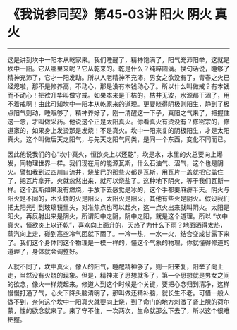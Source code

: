 # 《我说参同契》第45-03讲 阳火 阴火 真火

------

这是讲到坎中一阳本从乾家来。我们睡醒了，精神饱满了，阳气充沛阳举，这就是坎中一阳。它从哪里来呢？它从乾来的。乾是什么？纯粹圆满。换句话说，睡够了精神充沛了，它才一阳发动。所以人老精神不充沛，男女之欲没有了，青春之火已经熄啦，那不是修养高，不动心，那是没有本钱动心了。所以什么叫做戒？有本钱而不动心！把欲升华叫做守戒。如果本来是干枯的，枯井无波，水源都干涸了，用不着戒啊！由此可知坎中一阳本从乾家来的道理。更要晓得阴极则阳生，静到了极点阳气则动，睡眠够了，精神养好了，刚一清醒这一下子，真阳之气来了，把握住这一念，才叫做采药。他说这个正是太阳真火。你看真火有烫没有？修密宗的，修道家的，如果身上发烫那是发烧！不是真火。坎中一阳来复的阴极阳生，才是太阳真火，这个叫做后天之阳气，与先天之阳气同类，是同一个东西，变化不同而已。

因此他说我们的心“坎中真火，恒欲炎上以还乾”，坎是水，水里的火总要向上爆发，同物理世界一样。我们现在用的能源瓦斯，什么石油气、沼气，这个也是阴火。譬如我到过四川自流井，烧盐巴的那些火都是瓦斯，用瓦片一盖就把它盖住了，把瓦片拿开，火就忽然出来，就可以烧盐了。这种地下阴火，等于我们瓦斯一样。这个瓦斯如果没有燃烧，手放下去感觉是冰的，这个手都要麻痹半天。阴火与阳火是不同的，木头烧的火是阳火，太阳火是阳火，其他有些火是阴火。假设我们把太阳光引到玻璃镜里头，对准焦点也可以起火，这一点火出来就叫阴火。太阳是阳火，再反射出来是阴火，所谓阳中之阴，阴中之阳，就是这个道理。所以 “坎中真火，恒欲炎上以还乾”，喜欢向上面升的，天热了为什么下雨？地面晒得太热，蒸汽向上走，碰到高空冷气团就下雨了。一冷一热，一水一火，结合变成甘露下来了。我们这个身体同这个物理是一模一样的，懂这个气象的物理，你就懂得修道的道理了，身体就会调整好。

人就不同了，坎中真火，像人的阳气，睡醒精神够了，则一阳来复，阳举了向上走，当然没有火烧的现象。但是，精神来了思想就多了，第一个思想就是男女之间的欲念，像火一样烧起来。修道人到这个时候是个关键，要把心念归到清净，这样慢慢打通了气，心火下降头脑清明了，那叫做还精补脑，就长生不老。可惜一般人做不到，奈何这个坎中一阳真火就要向上烧，到了命门的地方刺激了肾上腺的荷尔蒙，性的欲念就来了。来了守不住，一次两次，生命就那么下去了，所以这个很难把握。